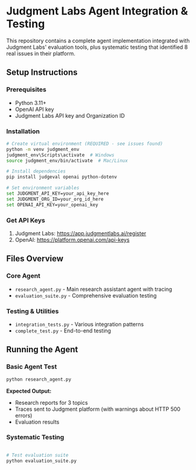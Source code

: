 # Judgment Labs Agent Integration & Testing

This repository contains a complete agent implementation integrated with Judgment Labs' evaluation tools, plus systematic testing that identified 8 real issues in their platform.

## **Setup Instructions**

### **Prerequisites**
- Python 3.11+
- OpenAI API key
- Judgment Labs API key and Organization ID

### **Installation**

```bash
# Create virtual environment (REQUIRED - see issues found)
python -m venv judgment_env
judgment_env\Scripts\activate  # Windows
source judgment_env/bin/activate  # Mac/Linux

# Install dependencies
pip install judgeval openai python-dotenv

# Set environment variables
set JUDGMENT_API_KEY=your_api_key_here
set JUDGMENT_ORG_ID=your_org_id_here
set OPENAI_API_KEY=your_openai_key
```

### **Get API Keys**
1. Judgment Labs: https://app.judgmentlabs.ai/register
2. OpenAI: https://platform.openai.com/api-keys

## **Files Overview**

### **Core Agent**
- `research_agent.py` - Main research assistant agent with tracing
- `evaluation_suite.py` - Comprehensive evaluation testing

### **Testing & Utilities**
- `integration_tests.py` - Various integration patterns
- `complete_test.py` - End-to-end testing

## **Running the Agent**

### **Basic Agent Test**
```bash
python research_agent.py
```

**Expected Output:**
- Research reports for 3 topics
- Traces sent to Judgment platform (with warnings about HTTP 500 errors)
- Evaluation results

### **Systematic Testing**
```bash

# Test evaluation suite  
python evaluation_suite.py
```
